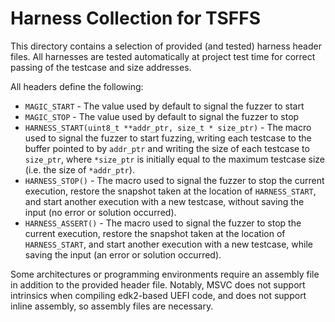 # Harness Collection for TSFFS

This directory contains a selection of provided (and tested) harness header files. All
harnesses are tested automatically at project test time for correct passing of the
testcase and size addresses.

All headers define the following:

* `MAGIC_START` - The value used by default to signal the fuzzer to start
* `MAGIC_STOP` - The value used by default to signal the fuzzer to stop
* `HARNESS_START(uint8_t **addr_ptr, size_t * size_ptr)` - The macro used to signal the
  fuzzer to start fuzzing, writing each testcase to the buffer pointed to by `addr_ptr`
  and writing the size of each testcase to `size_ptr`, where `*size_ptr` is initially
  equal to the maximum testcase size (i.e. the size of `*addr_ptr`).
* `HARNESS_STOP()` - The macro used to signal the fuzzer to stop the current execution,
  restore the snapshot taken at the location of `HARNESS_START`, and start another
  execution with a new testcase, without saving the input (no error or solution
  occurred).
* `HARNESS_ASSERT()` - The macro used to signal the fuzzer to stop the current
  execution, restore the snapshot taken at the location of `HARNESS_START`, and start
  another execution with a new testcase, while saving the input (an error or solution
  occurred).

Some architectures or programming environments require an assembly file in addition to
the provided header file. Notably, MSVC does not support intrinsics when compiling
edk2-based UEFI code, and does not support inline assembly, so assembly files are
necessary.